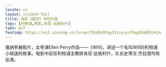 ```yaml
---
locate: cn
layout: cn/post-full
title: 电影《威尔》中的片段
tags: [利物浦,电影,肯尼·达格利什]
type: gif
featimg: https://ws1.sinaimg.cn/large/7bb8bd97gy1fxiycycfhqg20a005nkjm.gif
---
```


戛纳参展影片，女导演Ellen Perry作品——《Will》。讲述一个名叫Will的利物浦小球迷的故事。电影中前任利物浦主教练肯尼·达格利什，队长史蒂文·杰拉德均有出演。